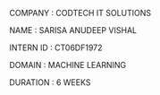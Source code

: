COMPANY : CODTECH IT SOLUTIONS

NAME : SARISA ANUDEEP VISHAL 

INTERN ID : CT06DF1972

DOMAIN : MACHINE LEARNING

DURATION : 6 WEEKS

